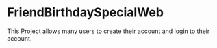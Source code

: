 # FriendBirthdaySpecialWeb
This Project allows many users to create their account and login to their account.
